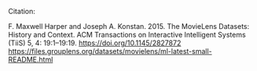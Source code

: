 Citation: 

F. Maxwell Harper and Joseph A. Konstan. 2015. The MovieLens Datasets: History and Context. ACM Transactions on Interactive Intelligent Systems (TiiS) 5, 4: 19:1–19:19. https://doi.org/10.1145/2827872
https://files.grouplens.org/datasets/movielens/ml-latest-small-README.html

